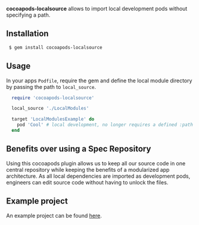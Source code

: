 **cocoapods-localsource** allows to import local development pods without specifying a path.

## Installation 
```bash
 $ gem install cocoapods-localsource
```

## Usage 
In your apps `Podfile`, require the gem and define the local module directory by passing the path to `local_source`. 

```ruby 
  require 'cocoapods-localsource'

  local_source './LocalModules'

  target 'LocalModulesExample' do
    pod 'Cool' # local development, no longer requires a defined :path
  end
```

## Benefits over using a Spec Repository
Using this cocoapods plugin allows us to keep all our source code in one central repository while keeping the benefits of a modularized app architecture. As all local dependencies are imported as development pods, engineers can edit source code without having to unlock the files.

## Example project

An example project can be found [here](https://github.com/ohitsdaniel/cocoapods-localsource-example). 
